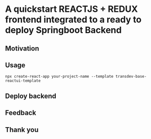 
# A quickstart REACTJS + REDUX frontend integrated to a ready to deploy Springboot Backend


## Motivation




## Usage 

```
npx create-react-app your-project-name --template transdev-base-reactui-template
```


## Deploy backend



## Feedback



## Thank you




